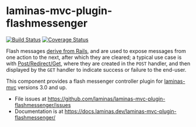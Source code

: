 # laminas-mvc-plugin-flashmessenger

[![Build Status](https://travis-ci.org/laminas/laminas-mvc-plugin-flashmessenger.svg?branch=master)](https://travis-ci.org/laminas/laminas-mvc-plugin-flashmessenger)
[![Coverage Status](https://coveralls.io/repos/github/laminas/laminas-mvc-plugin-flashmessenger/badge.svg?branch=master)](https://coveralls.io/github/laminas/laminas-mvc-plugin-flashmessenger?branch=master)

Flash messages [derive from Rails](http://api.rubyonrails.org/classes/ActionDispatch/Flash.html),
and are used to expose messages from one action to the next, after which they
are cleared; a typical use case is with
[Post/Redirect/Get](https://docs.laminas.dev/laminas-mvc-plugin-prg), where
they are created in the `POST` handler, and then displayed by the `GET` handler
to indicate success or failure to the end-user.

This component provides a flash messenger controller plugin for
[laminas-mvc](https://docs.laminas.dev/laminas-mvc/) versions 3.0 and up.

- File issues at https://github.com/laminas/laminas-mvc-plugin-flashmessenger/issues
- Documentation is at https://docs.laminas.dev/laminas-mvc-plugin-flashmessenger/
